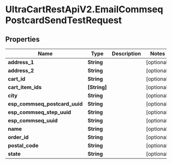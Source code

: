 # UltraCartRestApiV2.EmailCommseqPostcardSendTestRequest

## Properties
Name | Type | Description | Notes
------------ | ------------- | ------------- | -------------
**address_1** | **String** |  | [optional] 
**address_2** | **String** |  | [optional] 
**cart_id** | **String** |  | [optional] 
**cart_item_ids** | **[String]** |  | [optional] 
**city** | **String** |  | [optional] 
**esp_commseq_postcard_uuid** | **String** |  | [optional] 
**esp_commseq_step_uuid** | **String** |  | [optional] 
**esp_commseq_uuid** | **String** |  | [optional] 
**name** | **String** |  | [optional] 
**order_id** | **String** |  | [optional] 
**postal_code** | **String** |  | [optional] 
**state** | **String** |  | [optional] 


